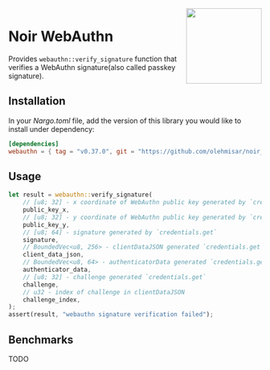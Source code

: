 <!-- # noir-library-starter

This repository is a template used by the noir-lang org when creating internally maintained libraries.

This provides out of the box:

- A simple CI setup to test and format the library
- A canary flagging up compilation failures on nightly releases.
- A [release-please](https://github.com/googleapis/release-please) setup to ease creating releases for the library.

Feel free to use this template as a starting point to create your own Noir libraries.

--- -->
<img align="right" width="150" height="150" top="100" src="https://github.com/user-attachments/assets/ca50c467-1bfd-485a-9351-073fb34a76da">

# Noir WebAuthn

Provides `webauthn::verify_signature` function that verifies a WebAuthn signature(also called passkey signature).

## Installation

In your _Nargo.toml_ file, add the version of this library you would like to install under dependency:

```toml
[dependencies]
webauthn = { tag = "v0.37.0", git = "https://github.com/olehmisar/noir_webauthn" }
```

## Usage

```rs
let result = webauthn::verify_signature(
    // [u8; 32] - x coordinate of WebAuthn public key generated by `credentials.create`
    public_key_x,
    // [u8; 32] - y coordinate of WebAuthn public key generated by `credentials.create`
    public_key_y,
    // [u8; 64] - signature generated by `credentials.get`
    signature,
    // BoundedVec<u8, 256> - clientDataJSON generated `credentials.get`
    client_data_json,
    // BoundedVec<u8, 64> - authenticatorData generated `credentials.get`
    authenticator_data,
    // [u8; 32] - challenge generated `credentials.get`
    challenge,
    // u32 - index of challenge in clientDataJSON
    challenge_index,
);
assert(result, "webauthn signature verification failed");
```

## Benchmarks

TODO
